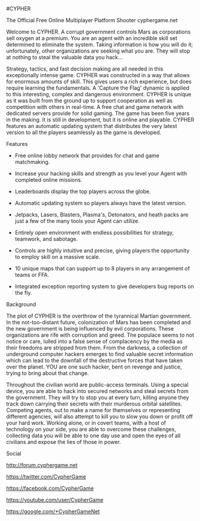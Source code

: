 #CYPHER

The Official Free Online Multiplayer Platform Shooter
cyphergame.net

Welcome to CYPHER. A corrupt government controls Mars as corporations sell oxygen at a premium. You are an agent with an incredible skill set determined to eliminate the system. Taking information is how you will do it; unfortunately, other organizations are seeking what you are. They will stop at nothing to steal the valuable data you hack...

Strategy, tactics, and fast decision making are all needed in this exceptionally intense game. CYPHER was constructed in a way that allows for enormous amounts of skill. This gives users a rich experience, but does require learning the fundamentals. A 'Capture the Flag' dynamic is applied to this interesting, complex and dangerous environment. CYPHER is unique as it was built from the ground up to support cooperation as well as competition with others in real-time. A free chat and game network with dedicated servers provide for solid gaming. The game has been five years in the making. It is still in development, but it is online and playable. CYPHER features an automatic updating system that distributes the very latest version to all the players seamlessly as the game is developed.

Features
- Free online lobby network that provides for chat and game matchmaking.

- Increase your hacking skills and strength as you level your Agent with completed online missions.
 
- Leaderboards display the top players across the globe.

- Automatic updating system so players always have the latest version.

- Jetpacks, Lasers, Blasters, Plasma's, Detonators, and heath packs are just a few of the many tools your Agent can utilize.

- Entirely open environment with endless possibilities for strategy, teamwork, and sabotage.

- Controls are highly intuitive and precise, giving players the opportunity to employ skill on a massive scale.

- 10 unique maps that can support up to 8 players in any arrangement of teams or FFA.

- Integrated exception reporting system to give developers bug reports on the fly.

Background

The plot of CYPHER is the overthrow of the tyrannical Martian government. In the not-too-distant future, colonization of Mars has been completed and the new government is being influenced by evil corporations. These organizations are rife with corruption and greed. The populace seems to not notice or care, lulled into a false sense of complacency by the media as their freedoms are stripped from them. From the darkness, a collection of underground computer hackers emerges to find valuable secret information which can lead to the downfall of the destructive forces that have taken over the planet. YOU are one such hacker, bent on revenge and justice, trying to bring about that change.

Throughout the civilian world are public-access terminals. Using a special device, you are able to hack into secured networks and steal secrets from the government. They will try to stop you at every turn, killing anyone they track down carrying their secrets with their murderous orbital satellites. Competing agents, out to make a name for themselves or representing different agencies, will also attempt to kill you to slow you down or profit off your hard work. Working alone, or in covert teams, with a host of technology on your side, you are able to overcome these challenges, collecting data you will be able to one day use and open the eyes of all civilians and expose the lies of those in power.

Social

http://forum.cyphergame.net

https://twitter.com/CypherGame

https://facebook.com/CypherGame

https://youtube.com/user/CypherGame

https://google.com/+CypherGameNet
